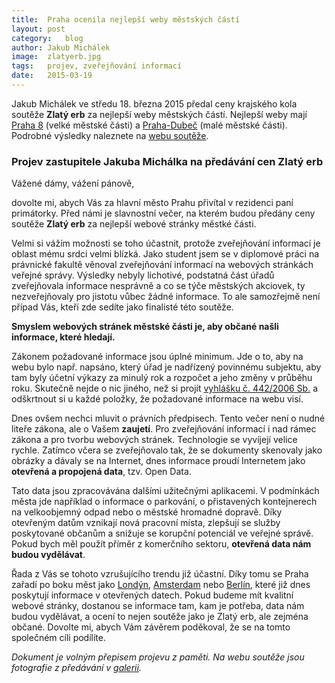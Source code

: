```yaml
---
title:	Praha ocenila nejlepší weby městských částí
layout:	post
category:	blog
author:	Jakub Michálek
image:	zlatyerb.jpg
tags:	projev, zveřejňování informací
date:	2015-03-19
---
```


Jakub Michálek ve středu 18. března 2015 předal ceny krajského kola soutěže 
**Zlatý erb** za nejlepší weby městských částí. 
Nejlepší weby mají [Praha 8][praha8] (velké městské části)
a [Praha-Dubeč][dubec] (malé městské části). Podrobné výsledky naleznete na 
[webu soutěže][zlaty-erb].

### Projev zastupitele Jakuba Michálka na předávání cen Zlatý erb

Vážené dámy, vážení pánově,

dovolte mi, abych Vás za hlavní město Prahu přivítal v rezidenci paní primátorky.
Před námi je slavnostní večer, na kterém budou předány ceny soutěže **Zlatý erb**
za nejlepší webové stránky městké části. 

Velmi si vážím možnosti se toho účastnit,
protože zveřejňování informací je oblast mému srdci velmi blízká. Jako student 
jsem se v diplomové práci na právnické fakultě věnoval zveřejňování informací
na webových stránkách veřejné správy. Výsledky nebyly lichotivé, podstatná část
úřadů zveřejňovala informace nesprávně a co se týče městských akciovek, ty 
nezveřejňovaly pro jistotu vůbec žádné informace. To ale samozřejmě
není případ Vás, kteří zde sedíte jako finalisté této soutěže.

**Smyslem webových stránek městské části je, aby občané našli informace, které 
hledají.**

Zákonem požadované informace jsou úplné minimum. Jde o to, aby na webu bylo např.
napsáno, který úřad je nadřízený povinnému subjektu, aby tam byly účetní výkazy
za minulý rok a rozpočet a jeho změny v průběhu roku. Skutečně nejde o nic
jiného, než si projít [vyhlášku č. 442/2006 Sb.][vyhlaska] a odškrtnout si
u každé položky, že požadované informace na webu visí.

Dnes ovšem nechci mluvit o právních předpisech. Tento večer není o nudné liteře
zákona, ale o Vašem **zaujetí**. Pro zveřejňování informací i nad rámec zákona a
pro tvorbu webových stránek. Technologie se vyvíjejí velice rychle. Zatímco včera
se zveřejňovalo tak, že se dokumenty skenovaly jako obrázky a dávaly se na 
Internet, dnes informace proudí Internetem jako **otevřená a propojená data**, tzv.
Open Data. 

Tato data jsou zpracovávána dalšími užitečnými aplikacemi. 
V podmínkách města jde například o informace o parkování, o přistavených kontejnerech na 
velkoobjemný odpad nebo o městské hromadné dopravě. Díky otevřeným datům vznikají
nová pracovní místa, zlepšují se služby poskytované občanům a snižuje se korupční
potenciál ve veřejné správě. Pokud bych měl použít příměr z komerčního sektoru,
**otevřená data nám budou vydělávat**.

Řada z Vás se tohoto vzrušujícího trendu již účastní. Díky tomu se Praha zařadí 
po boku měst jako [Londýn][london-data], [Amsterdam][amsterdam-data] nebo [Berlín][berlin-data], 
které již dnes poskytují informace
v otevřených datech. Pokud budeme mít kvalitní webové stránky, dostanou se 
informace tam, kam je potřeba, data nám budou vydělávat, a ocení to nejen
soutěže jako je Zlatý erb, ale zejména občané. Dovolte mi, abych Vám závěrem 
poděkoval, že se na tomto společném cíli podílíte.

*Dokument je volným přepisem projevu z paměti. Na webu soutěže jsou fotografie
z předávání v [galerii][galerie-zlaty-erb].*



[galerie-zlaty-erb]: http://zlatyerb.obce.cz/vismo/galerie2.asp?id_org=200005&id_galerie=1081&p1=54
[vyhlaska]: http://www.zakonyprolidi.cz/cs/2006-442
[zlaty-erb]: http://zlatyerb.obce.cz/vismo/dokumenty2.asp?id_org=200005&id=1265
[amsterdam-data]: http://www.amsterdamopendata.nl/home
[praha8]: http://www.praha8.cz/
[dubec]: http://www.praha-dubec.cz/
[london-data]: http://data.london.gov.uk/
[berlin-data]: http://daten.berlin.de/
